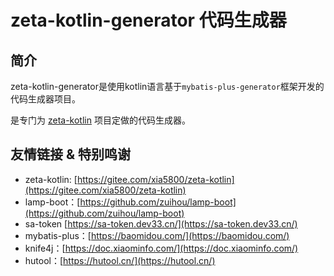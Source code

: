 # zeta-kotlin-generator 代码生成器

## 简介
zeta-kotlin-generator是使用kotlin语言基于`mybatis-plus-generator`框架开发的代码生成器项目。

是专门为 [zeta-kotlin](https://gitee.com/xia5800/zeta-kotlin) 项目定做的代码生成器。


## 友情链接 & 特别鸣谢

- zeta-kotlin: [https://gitee.com/xia5800/zeta-kotlin](https://gitee.com/xia5800/zeta-kotlin)
- lamp-boot：[https://github.com/zuihou/lamp-boot](https://github.com/zuihou/lamp-boot)
- sa-token [https://sa-token.dev33.cn/](https://sa-token.dev33.cn/)
- mybatis-plus：[https://baomidou.com/](https://baomidou.com/)
- knife4j：[https://doc.xiaominfo.com/](https://doc.xiaominfo.com/)
- hutool：[https://hutool.cn/](https://hutool.cn/)

